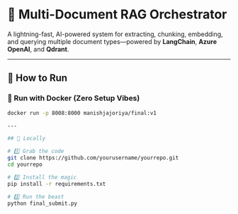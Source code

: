 # 🚀 Multi-Document RAG Orchestrator

A lightning-fast, AI-powered system for extracting, chunking, embedding, and querying multiple document types—powered by **LangChain**, **Azure OpenAI**, and **Qdrant**.

---

## 🚀 How to Run

### 🐳 Run with Docker (Zero Setup Vibes)
```bash
docker run -p 8008:8000 manishjajoriya/final:v1

---

## 🚀 Locally

# 1️⃣ Grab the code
git clone https://github.com/yourusername/yourrepo.git
cd yourrepo

# 2️⃣ Install the magic
pip install -r requirements.txt

# 3️⃣ Run the beast
python final_submit.py
